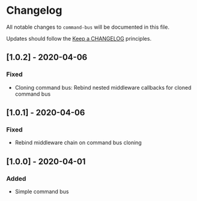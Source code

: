 # Changelog

All notable changes to `command-bus` will be documented in this file.

Updates should follow the [Keep a CHANGELOG](http://keepachangelog.com/) principles.

<!--
## [X.Y.Z] - YYYY-MM-DD
### Added
- Nothing

### Deprecated
- Nothing

### Fixed
- Nothing

### Removed
- Nothing

### Security
- Nothing
-->

## [1.0.2] - 2020-04-06
### Fixed
- Cloning command bus: Rebind nested middleware callbacks for cloned command bus

## [1.0.1] - 2020-04-06
### Fixed
- Rebind middleware chain on command bus cloning

## [1.0.0] - 2020-04-01
### Added
- Simple command bus
